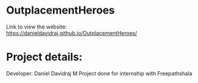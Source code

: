 # OutplacementHeroes
Link to view the website:
https://danieldavidraj.github.io/OutplacementHeroes/
# Project details:
Developer: Daniel Davidraj M
Project done for internship with Freepathshala

